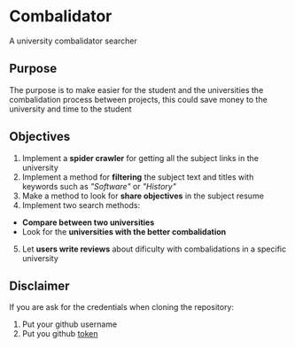# Combalidator
A university combalidator searcher

## Purpose
The purpose is to make easier for the student and the universities the combalidation process between projects, this could save money to the university and time to the student
## Objectives

1. Implement a **spider crawler** for getting all the subject links in the university
2. Implement a method for **filtering** the subject text and titles with keywords such as *"Software"* or *"History"*
3. Make a method to look for **share objectives** in the subject resume
4. Implement two search methods:
- **Compare between two universities**
- Look for the **universities with the better combalidation**
5. Let **users write reviews** about dificulty with combalidations in a specific university

## Disclaimer

If you are ask for the credentials when cloning the repository:
1. Put your github username
2. Put you github [token](https://docs.github.com/en/authentication/keeping-your-account-and-data-secure/creating-a-personal-access-token)
